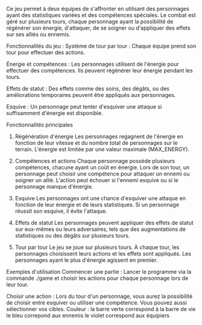 Ce jeu permet à deux équipes de s'affronter en utilisant des personnages ayant des statistiques variées et des compétences spéciales. Le combat est géré sur plusieurs tours, chaque personnage ayant la possibilité de régénérer son énergie, d'attaquer, de se soigner ou d'appliquer des effets sur ses alliés ou ennemis.

Fonctionnalités du jeu :
Système de tour par tour : Chaque équipe prend son tour pour effectuer des actions.

Énergie et compétences : Les personnages utilisent de l'énergie pour effectuer des compétences. Ils peuvent régénérer leur énergie pendant les tours.

Effets de statut : Des effets comme des soins, des dégâts, ou des améliorations temporaires peuvent être appliqués aux personnages.

Esquive : Un personnage peut tenter d'esquiver une attaque si suffisamment d'énergie est disponible.

Fonctionnalités principales
1. Régénération d'énergie
Les personnages regagnent de l'énergie en fonction de leur vitesse et du nombre total de personnages sur le terrain. L'énergie est limitée par une valeur maximale (MAX_ENERGY).

2. Compétences et actions
Chaque personnage possède plusieurs compétences, chacune ayant un coût en énergie. Lors de son tour, un personnage peut choisir une compétence pour attaquer un ennemi ou soigner un allié. L'action peut échouer si l'ennemi esquive ou si le personnage manque d'énergie.

3. Esquive
Les personnages ont une chance d'esquiver une attaque en fonction de leur énergie et de leurs statistiques. Si un personnage réussit son esquive, il évite l'attaque.

4. Effets de statut
Les personnages peuvent appliquer des effets de statut sur eux-mêmes ou leurs adversaires, tels que des augmentations de statistiques ou des dégâts sur plusieurs tours.

5. Tour par tour
Le jeu se joue sur plusieurs tours. À chaque tour, les personnages choisissent leurs actions et les effets sont appliqués. Les personnages ayant le plus d'énergie agissent en premier.

Exemples d'utilisation
Commencer une partie :
Lancer le programme via la commande ./game et choisir les actions pour chaque personnage lors de leur tour.

Choisir une action :
Lors du tour d'un personnage, vous aurez la possibilité de choisir entre esquiver ou utiliser une compétence. Vous pouvez aussi sélectionner vos cibles.
Couleur :
 la barre verte correspond à la barre de vie 
 le bleu correpond aux ennemis
 le violet correspond aux équipiers 
